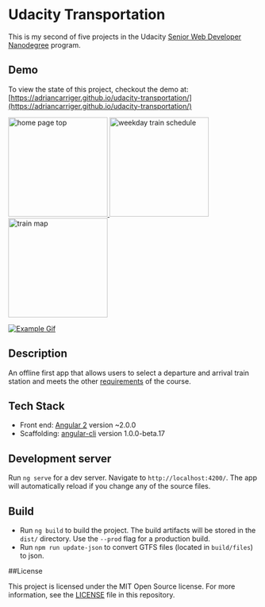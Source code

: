 # Udacity Transportation

This is my second of five projects in the Udacity [Senior Web Developer Nanodegree](https://www.udacity.com/course/senior-web-developer-nanodegree--nd802) program.

## Demo

To view the state of this project, checkout the demo at: [https://adriancarriger.github.io/udacity-transportation/](https://adriancarriger.github.io/udacity-transportation/)

<a href="https://adriancarriger.github.io/udacity-transportation/">
  <img alt="home page top" src="https://raw.githubusercontent.com/adriancarriger/udacity-transportation/master/images/example-1.png" width="200px">
  <img alt="weekday train schedule" src="https://raw.githubusercontent.com/adriancarriger/udacity-transportation/master/images/example-2.png" width="200px">
  <img alt="train map" src="https://raw.githubusercontent.com/adriancarriger/udacity-transportation/master/images/example-3.png" width="200px">
</a>

[![Example Gif](https://raw.githubusercontent.com/adriancarriger/udacity-transportation/master/images/example.gif)](https://adriancarriger.github.io/udacity-transportation/)

## Description

An offline first app that allows users to select a departure and arrival train station and meets the other [requirements](REQUIREMENTS.md) of the course.

## Tech Stack

* Front end: [Angular 2](https://github.com/angular/angular) version ~2.0.0
* Scaffolding: [angular-cli](https://github.com/angular/angular-cli) version 1.0.0-beta.17

## Development server

Run `ng serve` for a dev server. Navigate to `http://localhost:4200/`. The app will automatically reload if you change any of the source files.

## Build

* Run `ng build` to build the project. The build artifacts will be stored in the `dist/` directory. Use the `--prod` flag for a production build.
* Run `npm run update-json` to convert GTFS files (located in `build/files`) to json.

##License

This project is licensed under the MIT Open Source license. For more information, see the [LICENSE](LICENSE) file in this repository.